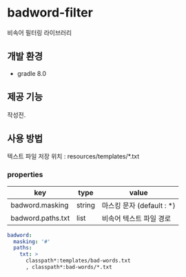 # badword-filter


비속어 필터링 라이브러리

## 개발 환경

- gradle 8.0

## 제공 기능

작성전.


## 사용 방법

텍스트 파일 저장 위치 : resources/templates/*.txt

### properties


| key               | type         | value                   |
|-------------------|--------------|-------------------------|
| badword.masking   | string       | 마스킹 문자    (default : *) |
| badword.paths.txt | list<string> | 비속어 텍스트 파일 경로           |
```yaml
badword:
  masking: '#'
  paths:
    txt: >
      classpath*:templates/bad-words.txt
      , classpath*:bad-words/*.txt
```